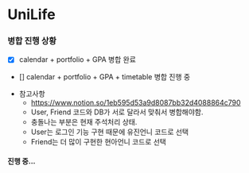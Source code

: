 # UniLife
### 병합 진행 상황
- [X] calendar + portfolio + GPA 병합 완료
- [] calendar + portfolio + GPA + timetable 병합 진행 중

* 참고사항
  * https://www.notion.so/1eb595d53a9d8087bb32d4088864c790
  * User, Friend 코드와 DB가 서로 달라서 맞춰서 병합해야함.
  * 충돌나는 부분은 현재 주석처리 상태.
  * User는 로그인 기능 구현 때문에 유진언니 코드로 선택
  * Friend는 더 많이 구현한 현아언니 코드로 선택

#### 진행 중...
